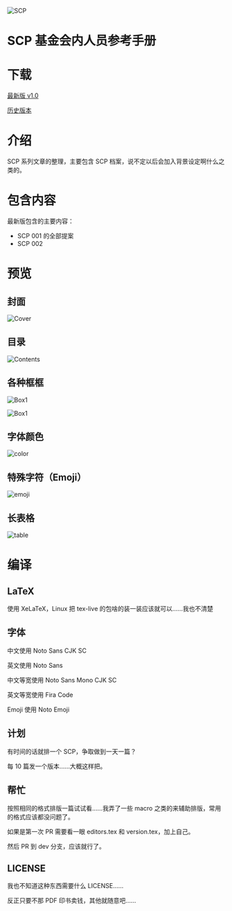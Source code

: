 ![SCP][logo]

# SCP 基金会内人员参考手册

# 下载

[最新版 v1.0][last-release]

[历史版本][all-release]

# 介绍

SCP 系列文章的整理，主要包含 SCP 档案，说不定以后会加入背景设定啊什么之类的。

# 包含内容

最新版包含的主要内容：

* SCP 001 的全部提案
* SCP 002

# 预览

## 封面

![Cover][preview-cover]

## 目录

![Contents][preview-contents]

## 各种框框

![Box1][preview-box]

![Box1][preview-box2]

## 字体颜色

![color][preview-color]

## 特殊字符（Emoji）

![emoji][preview-emoji]

## 长表格

![table][preview-table]

# 编译

## LaTeX

使用 XeLaTeX，Linux 把 tex-live 的包啥的装一装应该就可以……我也不清楚

## 字体

中文使用 Noto Sans CJK SC

英文使用 Noto Sans

中文等宽使用 Noto Sans Mono CJK SC

英文等宽使用 Fira Code

Emoji 使用 Noto Emoji

## 计划

有时间的话就排一个 SCP，争取做到一天一篇？

每 10 篇发一个版本……大概这样把。

## 帮忙

按照相同的格式排版一篇试试看……我弄了一些 macro 之类的来辅助排版，常用的格式应该都没问题了。

如果是第一次 PR 需要看一眼 editors.tex 和 version.tex，加上自己。

然后 PR 到 dev 分支，应该就行了。

## LICENSE

我也不知道这种东西需要什么 LICENSE……

反正只要不那 PDF 印书卖钱，其他就随意吧……

[logo]: https://raw.githubusercontent.com/7sDream/scp-pdf/master/images/git_logo.png
[all-release]: https://github.com/7sDream/scp-pdf/releases
[last-release]: https://github.com/7sDream/scp-pdf/releases/latest

[preview-cover]: http://rikka-10066868.image.myqcloud.com/f50a0449-2c37-4a71-97b6-f35163fbcd04.png
[preview-contents]: http://rikka-10066868.image.myqcloud.com/60a49415-f846-4054-b362-28d4edb18153.png
[preview-box]: http://rikka-10066868.image.myqcloud.com/d990c77f-4e32-4f87-8070-5633c55db25a.png
[preview-box2]: http://rikka-10066868.image.myqcloud.com/ecb1be0b-6541-4776-a05c-f122c731e2dd.png
[preview-color]: http://rikka-10066868.image.myqcloud.com/257c1aca-9031-41e7-b821-f3f06d10a734.png
[preview-emoji]: http://rikka-10066868.image.myqcloud.com/f48ce1e8-0c4e-470e-ad3c-7a5670045591.png
[preview-table]: http://rikka-10066868.image.myqcloud.com/91f2e472-296a-4b8e-8b58-b99787c683e0.png

